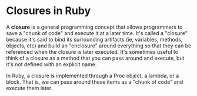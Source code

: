 # Closures in Ruby
A **closure** is a general programming concept that allows programmers to save a
"chunk of code" and execute it at a later time. It's called a "closure" because
it's said to bind its surrounding artifacts (ie, variables, methods, objects, etc)
and build an "enclosure" around everything so that they can be referenced when
the closure is later executed. It's sometimes useful to think of a closure as a
method that you can pass around and execute, but it's not defined with an
explicit name.

In Ruby, a closure is implemented through a Proc object, a lambda, or a block.
That is, we can pass around these items as a "chunk of code" and execute them
later.
